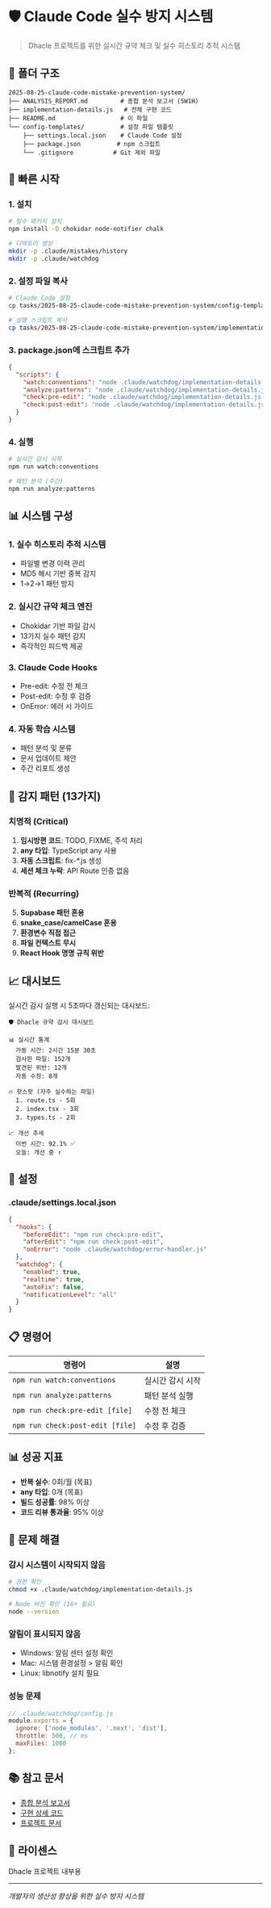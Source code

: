 # 🛡️ Claude Code 실수 방지 시스템

> Dhacle 프로젝트를 위한 실시간 규약 체크 및 실수 히스토리 추적 시스템

## 📁 폴더 구조

```
2025-08-25-claude-code-mistake-prevention-system/
├── ANALYSIS_REPORT.md         # 종합 분석 보고서 (5W1H)
├── implementation-details.js   # 전체 구현 코드
├── README.md                  # 이 파일
└── config-templates/          # 설정 파일 템플릿
    ├── settings.local.json    # Claude Code 설정
    ├── package.json          # npm 스크립트
    └── .gitignore           # Git 제외 파일
```

## 🚀 빠른 시작

### 1. 설치

```bash
# 필수 패키지 설치
npm install -D chokidar node-notifier chalk

# 디렉토리 생성
mkdir -p .claude/mistakes/history
mkdir -p .claude/watchdog
```

### 2. 설정 파일 복사

```bash
# Claude Code 설정
cp tasks/2025-08-25-claude-code-mistake-prevention-system/config-templates/settings.local.json .claude/

# 실행 스크립트 복사
cp tasks/2025-08-25-claude-code-mistake-prevention-system/implementation-details.js .claude/watchdog/
```

### 3. package.json에 스크립트 추가

```json
{
  "scripts": {
    "watch:conventions": "node .claude/watchdog/implementation-details.js start",
    "analyze:patterns": "node .claude/watchdog/implementation-details.js analyze",
    "check:pre-edit": "node .claude/watchdog/implementation-details.js pre-edit",
    "check:post-edit": "node .claude/watchdog/implementation-details.js post-edit"
  }
}
```

### 4. 실행

```bash
# 실시간 감시 시작
npm run watch:conventions

# 패턴 분석 (주간)
npm run analyze:patterns
```

## 📊 시스템 구성

### 1. 실수 히스토리 추적 시스템
- 파일별 변경 이력 관리
- MD5 해시 기반 중복 감지
- 1→2→1 패턴 방지

### 2. 실시간 규약 체크 엔진
- Chokidar 기반 파일 감시
- 13가지 실수 패턴 감지
- 즉각적인 피드백 제공

### 3. Claude Code Hooks
- Pre-edit: 수정 전 체크
- Post-edit: 수정 후 검증
- OnError: 에러 시 가이드

### 4. 자동 학습 시스템
- 패턴 분석 및 분류
- 문서 업데이트 제안
- 주간 리포트 생성

## 🎯 감지 패턴 (13가지)

### 치명적 (Critical)
1. **임시방편 코드**: TODO, FIXME, 주석 처리
2. **any 타입**: TypeScript any 사용
3. **자동 스크립트**: fix-*.js 생성
4. **세션 체크 누락**: API Route 인증 없음

### 반복적 (Recurring)
5. **Supabase 패턴 혼용**
6. **snake_case/camelCase 혼용**
7. **환경변수 직접 접근**
8. **파일 컨텍스트 무시**
9. **React Hook 명명 규칙 위반**

## 📈 대시보드

실시간 감시 실행 시 5초마다 갱신되는 대시보드:

```
🛡️ Dhacle 규약 감시 대시보드

📊 실시간 통계
  가동 시간: 2시간 15분 30초
  검사한 파일: 152개
  발견된 위반: 12개
  자동 수정: 8개
  
🔥 핫스팟 (자주 실수하는 파일)
  1. route.ts - 5회
  2. index.tsx - 3회
  3. types.ts - 2회

📈 개선 추세
  이번 시간: 92.1% ✅
  오늘: 개선 중 ↑
```

## 🔧 설정

### .claude/settings.local.json

```json
{
  "hooks": {
    "beforeEdit": "npm run check:pre-edit",
    "afterEdit": "npm run check:post-edit",
    "onError": "node .claude/watchdog/error-handler.js"
  },
  "watchdog": {
    "enabled": true,
    "realtime": true,
    "autoFix": false,
    "notificationLevel": "all"
  }
}
```

## 📋 명령어

| 명령어 | 설명 |
|--------|------|
| `npm run watch:conventions` | 실시간 감시 시작 |
| `npm run analyze:patterns` | 패턴 분석 실행 |
| `npm run check:pre-edit [file]` | 수정 전 체크 |
| `npm run check:post-edit [file]` | 수정 후 검증 |

## 📊 성공 지표

- **반복 실수**: 0회/월 (목표)
- **any 타입**: 0개 (목표)
- **빌드 성공률**: 98% 이상
- **코드 리뷰 통과율**: 95% 이상

## 🐛 문제 해결

### 감시 시스템이 시작되지 않음
```bash
# 권한 확인
chmod +x .claude/watchdog/implementation-details.js

# Node 버전 확인 (16+ 필요)
node --version
```

### 알림이 표시되지 않음
- Windows: 알림 센터 설정 확인
- Mac: 시스템 환경설정 > 알림 확인
- Linux: libnotify 설치 필요

### 성능 문제
```javascript
// .claude/watchdog/config.js
module.exports = {
  ignore: ['node_modules', '.next', 'dist'],
  throttle: 500, // ms
  maxFiles: 1000
};
```

## 📚 참고 문서

- [종합 분석 보고서](./ANALYSIS_REPORT.md)
- [구현 상세 코드](./implementation-details.js)
- [프로젝트 문서](/docs/CONTEXT_BRIDGE.md)

## 📝 라이센스

Dhacle 프로젝트 내부용

---

*개발자의 생산성 향상을 위한 실수 방지 시스템*